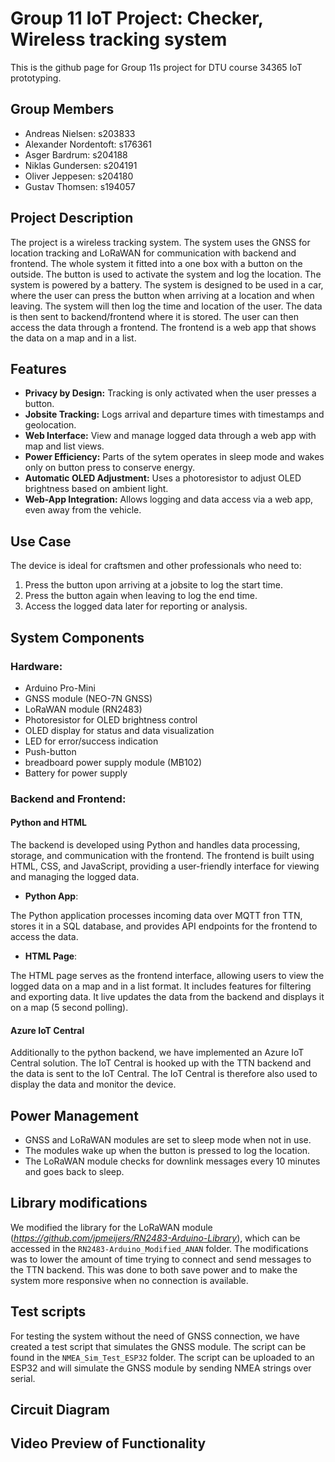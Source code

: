 # Group 11 IoT Project: Checker, Wireless tracking system
This is the github page for Group 11s project for DTU course 34365 IoT prototyping.
## Group Members
- Andreas Nielsen: s203833
- Alexander Nordentoft: s176361
- Asger Bardrum: s204188
- Niklas Gundersen: s204191
- Oliver Jeppesen: s204180
- Gustav Thomsen: s194057

## Project Description 

The project is a wireless tracking system. The system uses the GNSS for location tracking and LoRaWAN for communication with backend and frontend. The whole system it fitted into a one box with a button on the outside. The button is used to activate the system and log the location. The system is powered by a battery. The system is designed to be used in a car, where the user can press the button when arriving at a location and when leaving. The system will then log the time and location of the user. The data is then sent to backend/frontend where it is stored. The user can then access the data through a frontend. The frontend is a web app that shows the data on a map and in a list. 

## Features  
- **Privacy by Design:** Tracking is only activated when the user presses a button.  
- **Jobsite Tracking:** Logs arrival and departure times with timestamps and geolocation.  
- **Web Interface:** View and manage logged data through a web app with map and list views.  
- **Power Efficiency:** Parts of the sytem operates in sleep mode and wakes only on button press to conserve energy.  
- **Automatic OLED Adjustment:** Uses a photoresistor to adjust OLED brightness based on ambient light.  
- **Web-App Integration:** Allows logging and data access via a web app, even away from the vehicle.  

## Use Case  
The device is ideal for craftsmen and other professionals who need to:  
1. Press the button upon arriving at a jobsite to log the start time.  
2. Press the button again when leaving to log the end time.  
3. Access the logged data later for reporting or analysis.  

## System Components  
### Hardware:  
   - Arduino Pro-Mini
   - GNSS module (NEO-7N GNSS)
   - LoRaWAN module (RN2483)  
   - Photoresistor for OLED brightness control
   - OLED display for status and data visualization
   - LED for error/success indication
   - Push-button
   - breadboard power supply module (MB102)
   - Battery for power supply  

### **Backend and Frontend**:  

#### **Python and HTML**
The backend is developed using Python and handles data processing, storage, and communication with the frontend. The frontend is built using HTML, CSS, and JavaScript, providing a user-friendly interface for viewing and managing the logged data.

- **Python App**: 

The Python application processes incoming data over MQTT fron TTN, stores it in a SQL database, and provides API endpoints for the frontend to access the data.

- **HTML Page**: 

The HTML page serves as the frontend interface, allowing users to view the logged data on a map and in a list format. It includes features for filtering and exporting data.
It live updates the data from the backend and displays it on a map (5 second polling).

#### **Azure IoT Central**

Additionally to the python backend, we have implemented an Azure IoT Central solution. The IoT Central is hooked up with the TTN backend and the data is sent to the IoT Central. The IoT Central is therefore also used to display the data and monitor the device.

## Power Management  
- GNSS and LoRaWAN modules are set to sleep mode when not in use.
- The modules wake up when the button is pressed to log the location.
- The LoRaWAN module checks for downlink messages every 10 minutes and goes back to sleep.

## Library modifications
We modified the library for the LoRaWAN module (*https://github.com/jpmeijers/RN2483-Arduino-Library*), which can be accessed in the `RN2483-Arduino_Modified_ANAN` folder. The modifications was to lower the amount of time trying to connect and send messages to the TTN backend. This was done to both save power and to make the system more responsive when no connection is available. 

## Test scripts
For testing the system without the need of GNSS connection, we have created a test script that simulates the GNSS module. The script can be found in the `NMEA_Sim_Test_ESP32` folder. The script can be uploaded to an ESP32 and will simulate the GNSS module by sending NMEA strings over serial.

## Circuit Diagram

## Video Preview of Functionality
